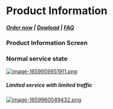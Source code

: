 # Product Information

#####  [Order now](https://puqcloud.com/index.php?rp=/store/whmcs-module-mikrotik-vpn) | [Dowload](https://download.puqcloud.com/WHMCS/servers/PUQ_WHMCS-Mikrotik-VPN/) | [FAQ](https://faq.puqcloud.com/)

### Product Information Screen

### Normal service state

[![image-1659959951911.png](https://doc.puq.info/uploads/images/gallery/2022-08/scaled-1680-/image-1659959951911.png)](https://doc.puq.info/uploads/images/gallery/2022-08/image-1659959951911.png)

##### Limited service with limited traffic

[![image-1659960049432.png](https://doc.puq.info/uploads/images/gallery/2022-08/scaled-1680-/image-1659960049432.png)](https://doc.puq.info/uploads/images/gallery/2022-08/image-1659960049432.png)
